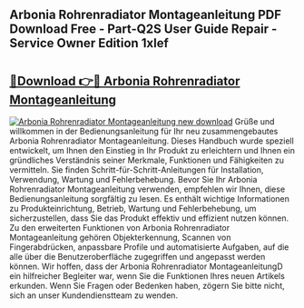 ## Arbonia Rohrenradiator Montageanleitung PDF Download Free - Part-Q2S User Guide Repair - Service Owner Edition 1xIef

# <h2><a href="http://df6ezi.blite.top/?on=Arbonia+Rohrenradiator+Montageanleitung">🔗Download 👉🔴 Arbonia Rohrenradiator Montageanleitung</a></h2>

[![Arbonia Rohrenradiator Montageanleitung new download](https://i.imgur.com/lujVjoI.png)](http://df6ezi.blite.top/?on=Arbonia+Rohrenradiator+Montageanleitung)
Grüße und willkommen in der Bedienungsanleitung für Ihr neu zusammengebautes Arbonia Rohrenradiator Montageanleitung. Dieses Handbuch wurde speziell entwickelt, um Ihnen den Einstieg in Ihr Produkt zu erleichtern und Ihnen ein gründliches Verständnis seiner Merkmale, Funktionen und Fähigkeiten zu vermitteln. Sie finden Schritt-für-Schritt-Anleitungen für Installation, Verwendung, Wartung und Fehlerbehebung. Bevor Sie Ihr Arbonia Rohrenradiator Montageanleitung verwenden, empfehlen wir Ihnen, diese Bedienungsanleitung sorgfältig zu lesen. Es enthält wichtige Informationen zu Produkteinrichtung, Betrieb, Wartung und Fehlerbehebung, um sicherzustellen, dass Sie das Produkt effektiv und effizient nutzen können. Zu den erweiterten Funktionen von Arbonia Rohrenradiator Montageanleitung gehören Objekterkennung, Scannen von Fingerabdrücken, anpassbare Profile und automatisierte Aufgaben, auf die alle über die Benutzeroberfläche zugegriffen und angepasst werden können. Wir hoffen, dass der Arbonia Rohrenradiator MontageanleitungD ein hilfreicher Begleiter war, wenn Sie die Funktionen Ihres neuen Artikels erkunden. Wenn Sie Fragen oder Bedenken haben, zögern Sie bitte nicht, sich an unser Kundendienstteam zu wenden.
